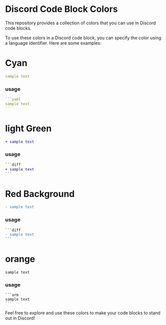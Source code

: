 # Discord Code Block Colors

This repository provides a collection of colors that you can use in Discord code blocks.

To use these colors in a Discord code block, you can specify the color using a language identifier. Here are some examples:

# Cyan

```yaml
sample text
```
### usage
````yaml
```yaml
sample text
```
````
# light Green

```diff
+ sample text
```
### usage
````diff
```diff
+ sample text
```
````

# Red Background
```diff
- sample text
```
### usage
````diff
```diff
- sample text
```
````

# orange
```arm
sample text
```
### usage
````arm
```arm
sample text
```
````



Feel free to explore and use these colors to make your code blocks to stand out in Discord!
